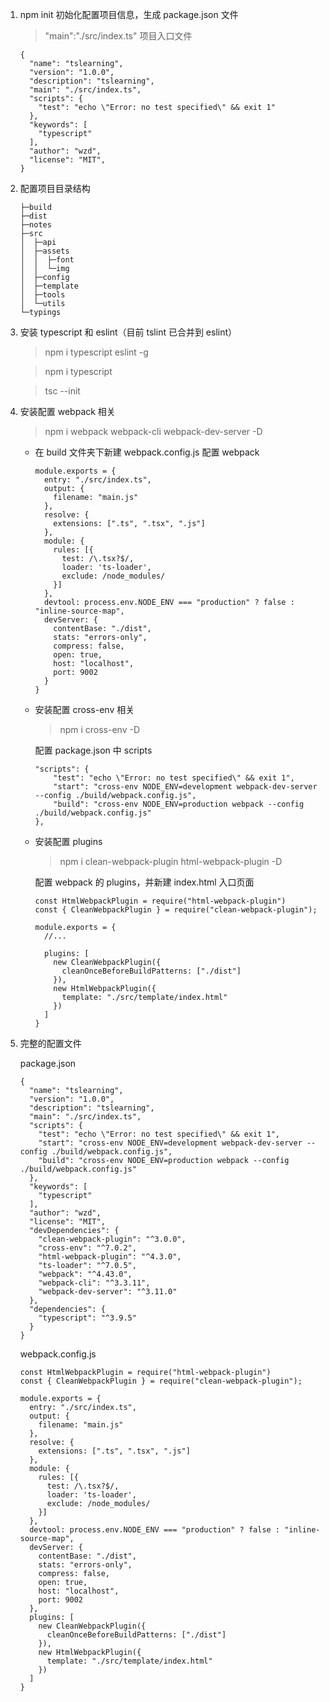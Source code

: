1.  npm init 初始化配置项目信息，生成 package.json 文件

    > "main":"./src/index.ts" 项目入口文件

    ```
    {
      "name": "tslearning",
      "version": "1.0.0",
      "description": "tslearning",
      "main": "./src/index.ts",
      "scripts": {
        "test": "echo \"Error: no test specified\" && exit 1"
      },
      "keywords": [
        "typescript"
      ],
      "author": "wzd",
      "license": "MIT",
    }
    ```

2.  配置项目目录结构

    ```
    ├─build
    ├─dist
    ├─notes
    ├─src
    │  ├─api
    │  ├─assets
    │  │  ├─font
    │  │  └─img
    │  ├─config
    │  ├─template
    │  ├─tools
    │  └─utils
    └─typings
    ```

3.  安装 typescript 和 eslint（目前 tslint 已合并到 eslint）

    > npm i typescript eslint -g

    > npm i typescript

    > tsc --init

4.  安装配置 webpack 相关

    > npm i webpack webpack-cli webpack-dev-server -D

    - 在 build 文件夹下新建 webpack.config.js 配置 webpack
      ```
      module.exports = {
        entry: "./src/index.ts",
        output: {
          filename: "main.js"
        },
        resolve: {
          extensions: [".ts", ".tsx", ".js"]
        },
        module: {
          rules: [{
            test: /\.tsx?$/,
            loader: 'ts-loader',
            exclude: /node_modules/
          }]
        },
        devtool: process.env.NODE_ENV === "production" ? false : "inline-source-map",
        devServer: {
          contentBase: "./dist",
          stats: "errors-only",
          compress: false,
          open: true,
          host: "localhost",
          port: 9002
        }
      }
      ```
    - 安装配置 cross-env 相关

      > npm i cross-env -D

      配置 package.json 中 scripts

      ```
      "scripts": {
          "test": "echo \"Error: no test specified\" && exit 1",
          "start": "cross-env NODE_ENV=development webpack-dev-server --config ./build/webpack.config.js",
          "build": "cross-env NODE_ENV=production webpack --config ./build/webpack.config.js"
      },
      ```

    - 安装配置 plugins

      > npm i clean-webpack-plugin html-webpack-plugin -D

      配置 webpack 的 plugins，并新建 index.html 入口页面

      ```
      const HtmlWebpackPlugin = require("html-webpack-plugin")
      const { CleanWebpackPlugin } = require("clean-webpack-plugin");

      module.exports = {
        //...

        plugins: [
          new CleanWebpackPlugin({
            cleanOnceBeforeBuildPatterns: ["./dist"]
          }),
          new HtmlWebpackPlugin({
            template: "./src/template/index.html"
          })
        ]
      }
      ```

5.  完整的配置文件

    package.json

    ```
    {
      "name": "tslearning",
      "version": "1.0.0",
      "description": "tslearning",
      "main": "./src/index.ts",
      "scripts": {
        "test": "echo \"Error: no test specified\" && exit 1",
        "start": "cross-env NODE_ENV=development webpack-dev-server --config ./build/webpack.config.js",
        "build": "cross-env NODE_ENV=production webpack --config ./build/webpack.config.js"
      },
      "keywords": [
        "typescript"
      ],
      "author": "wzd",
      "license": "MIT",
      "devDependencies": {
        "clean-webpack-plugin": "^3.0.0",
        "cross-env": "^7.0.2",
        "html-webpack-plugin": "^4.3.0",
        "ts-loader": "^7.0.5",
        "webpack": "^4.43.0",
        "webpack-cli": "^3.3.11",
        "webpack-dev-server": "^3.11.0"
      },
      "dependencies": {
        "typescript": "^3.9.5"
      }
    }
    ```

    webpack.config.js

    ```
    const HtmlWebpackPlugin = require("html-webpack-plugin")
    const { CleanWebpackPlugin } = require("clean-webpack-plugin");

    module.exports = {
      entry: "./src/index.ts",
      output: {
        filename: "main.js"
      },
      resolve: {
        extensions: [".ts", ".tsx", ".js"]
      },
      module: {
        rules: [{
          test: /\.tsx?$/,
          loader: 'ts-loader',
          exclude: /node_modules/
        }]
      },
      devtool: process.env.NODE_ENV === "production" ? false : "inline-source-map",
      devServer: {
        contentBase: "./dist",
        stats: "errors-only",
        compress: false,
        open: true,
        host: "localhost",
        port: 9002
      },
      plugins: [
        new CleanWebpackPlugin({
          cleanOnceBeforeBuildPatterns: ["./dist"]
        }),
        new HtmlWebpackPlugin({
          template: "./src/template/index.html"
        })
      ]
    }
    ```
